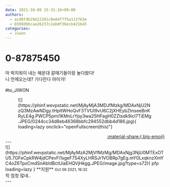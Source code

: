 ```yaml
---
date: 2021-10-09 15:31:16+09:00
authors:
  - acd0fdb29422201c0e04f7f5a115763e
  - 6599dbbcaa26237c2ab0f3becb421b45
categories:
  - Jiwon
---
```


# 0-87875450

<div class="post-container" markdown="1">
<div class="content-container md-sidebar__scrollwrap" markdown="1">

마 박지워이 내는 해운대 갈매기들이랑 놀다왔다!<br>니 언제오는데? 기다린다 아이가!<br><br>\#to_JIWON
<figure markdown="1">
![](https://phinf.wevpstatic.net/MjAyMjA3MDJfMzkg/MDAxNjU2NzQ3MzAwNDgy.tHpItWHoQvF3TVfJl9vU6C2jXHEybZtnseeBnKRyLE4g.PWCP5pmi1KMnLrYpy3wa25HFagH0ZZtsdk9icl7TiEMg.JPEG/0244cc34d8eb46368bbfc294552dbb4d186.jpg){ loading=lazy onclick="openFullscreen(this)"}
</figure>


</div>
</div>

<div style="text-align: right;" markdown="1">
<a href="https://weverse.io/fromis9/fanpost/0-87875450" style="text-align: right;">:material-share:{.big-emoji}</a>
</div>
---

<div class="comments-container md-sidebar__scrollwrap" markdown="1">
<div class="comment" markdown="1">
<div class='id-container' markdown="1">
![](https://phinf.wevpstatic.net/MjAyMzA2MjVfMzMg/MDAxNjg3NjU0MTExOTU5.7GFeCpkRW4jdCPevFi1sgeF7S4XyLHRSJr1VOBRp7gEg.mY0LxqknzXmYC4oZ6TpxCmdSnAbldBctUiaEHQVjHkgg.JPEG/image.jpg?type=s72){ pfp loading=lazy }
**<span class="artist">지원</span>** <small>Oct 09 2021, 16:32</small><br>
</div>
<div class='comment-body' markdown="1">
힉 엄청 많네..
</div>
</div>
</div>
---
